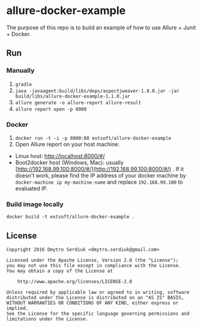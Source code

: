 # allure-docker-example
The purpose of this repo is to build an example of how to use Allure + Junit + Docker.

## Run
### Manually
1. `gradle`
2. `java -javaagent:build/libs/deps/aspectjweaver-1.8.0.jar -jar build/libs/allure-docker-example-1.1.0.jar`
3. `allure generate -o allure-report allure-result`
4. `allure report open -p 8000`


### Docker
1. ```docker run -t -i -p 8000:80 extsoft/allure-docker-example ```
2. Open Allure report on your host machine:
  - Linux host: [http://localhost:8000/#/](http://localhost:8000/#/)
  - Boot2docker host (Windows, Mac): usually [http://192.168.99.100:8000/#/](http://192.168.99.100:8000/#/) . 
If it doesn't work, please find the IP address of your docker machine by `docker-machine ip my-machine-name` 
and replace `192.168.99.100` to evaluated IP.

### Build image locally
``` docker build -t extsoft/allure-docker-example . ```

## License
```
Copyright 2016 Dmytro Serdiuk <dmytro.serdiuk@gmail.com>

Licensed under the Apache License, Version 2.0 (the "License");
you may not use this file except in compliance with the License.
You may obtain a copy of the License at

    http://www.apache.org/licenses/LICENSE-2.0

Unless required by applicable law or agreed to in writing, software
distributed under the License is distributed on an "AS IS" BASIS,
WITHOUT WARRANTIES OR CONDITIONS OF ANY KIND, either express or implied.
See the License for the specific language governing permissions and
limitations under the License.
```